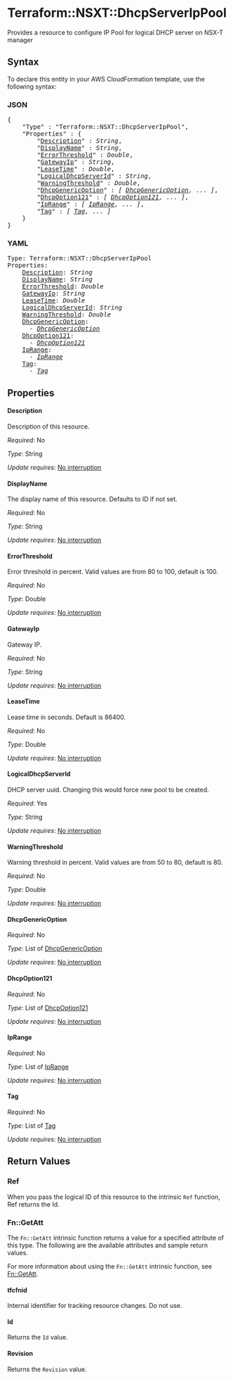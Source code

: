 # Terraform::NSXT::DhcpServerIpPool

Provides a resource to configure IP Pool for logical DHCP server on NSX-T manager

## Syntax

To declare this entity in your AWS CloudFormation template, use the following syntax:

### JSON

<pre>
{
    "Type" : "Terraform::NSXT::DhcpServerIpPool",
    "Properties" : {
        "<a href="#description" title="Description">Description</a>" : <i>String</i>,
        "<a href="#displayname" title="DisplayName">DisplayName</a>" : <i>String</i>,
        "<a href="#errorthreshold" title="ErrorThreshold">ErrorThreshold</a>" : <i>Double</i>,
        "<a href="#gatewayip" title="GatewayIp">GatewayIp</a>" : <i>String</i>,
        "<a href="#leasetime" title="LeaseTime">LeaseTime</a>" : <i>Double</i>,
        "<a href="#logicaldhcpserverid" title="LogicalDhcpServerId">LogicalDhcpServerId</a>" : <i>String</i>,
        "<a href="#warningthreshold" title="WarningThreshold">WarningThreshold</a>" : <i>Double</i>,
        "<a href="#dhcpgenericoption" title="DhcpGenericOption">DhcpGenericOption</a>" : <i>[ <a href="dhcpgenericoption.md">DhcpGenericOption</a>, ... ]</i>,
        "<a href="#dhcpoption121" title="DhcpOption121">DhcpOption121</a>" : <i>[ <a href="dhcpoption121.md">DhcpOption121</a>, ... ]</i>,
        "<a href="#iprange" title="IpRange">IpRange</a>" : <i>[ <a href="iprange.md">IpRange</a>, ... ]</i>,
        "<a href="#tag" title="Tag">Tag</a>" : <i>[ <a href="tag.md">Tag</a>, ... ]</i>
    }
}
</pre>

### YAML

<pre>
Type: Terraform::NSXT::DhcpServerIpPool
Properties:
    <a href="#description" title="Description">Description</a>: <i>String</i>
    <a href="#displayname" title="DisplayName">DisplayName</a>: <i>String</i>
    <a href="#errorthreshold" title="ErrorThreshold">ErrorThreshold</a>: <i>Double</i>
    <a href="#gatewayip" title="GatewayIp">GatewayIp</a>: <i>String</i>
    <a href="#leasetime" title="LeaseTime">LeaseTime</a>: <i>Double</i>
    <a href="#logicaldhcpserverid" title="LogicalDhcpServerId">LogicalDhcpServerId</a>: <i>String</i>
    <a href="#warningthreshold" title="WarningThreshold">WarningThreshold</a>: <i>Double</i>
    <a href="#dhcpgenericoption" title="DhcpGenericOption">DhcpGenericOption</a>: <i>
      - <a href="dhcpgenericoption.md">DhcpGenericOption</a></i>
    <a href="#dhcpoption121" title="DhcpOption121">DhcpOption121</a>: <i>
      - <a href="dhcpoption121.md">DhcpOption121</a></i>
    <a href="#iprange" title="IpRange">IpRange</a>: <i>
      - <a href="iprange.md">IpRange</a></i>
    <a href="#tag" title="Tag">Tag</a>: <i>
      - <a href="tag.md">Tag</a></i>
</pre>

## Properties

#### Description

Description of this resource.

_Required_: No

_Type_: String

_Update requires_: [No interruption](https://docs.aws.amazon.com/AWSCloudFormation/latest/UserGuide/using-cfn-updating-stacks-update-behaviors.html#update-no-interrupt)

#### DisplayName

The display name of this resource. Defaults to ID if not set.

_Required_: No

_Type_: String

_Update requires_: [No interruption](https://docs.aws.amazon.com/AWSCloudFormation/latest/UserGuide/using-cfn-updating-stacks-update-behaviors.html#update-no-interrupt)

#### ErrorThreshold

Error threshold in percent. Valid values are from 80 to 100, default is 100.

_Required_: No

_Type_: Double

_Update requires_: [No interruption](https://docs.aws.amazon.com/AWSCloudFormation/latest/UserGuide/using-cfn-updating-stacks-update-behaviors.html#update-no-interrupt)

#### GatewayIp

Gateway IP.

_Required_: No

_Type_: String

_Update requires_: [No interruption](https://docs.aws.amazon.com/AWSCloudFormation/latest/UserGuide/using-cfn-updating-stacks-update-behaviors.html#update-no-interrupt)

#### LeaseTime

Lease time in seconds. Default is 86400.

_Required_: No

_Type_: Double

_Update requires_: [No interruption](https://docs.aws.amazon.com/AWSCloudFormation/latest/UserGuide/using-cfn-updating-stacks-update-behaviors.html#update-no-interrupt)

#### LogicalDhcpServerId

DHCP server uuid. Changing this would force new pool to be created.

_Required_: Yes

_Type_: String

_Update requires_: [No interruption](https://docs.aws.amazon.com/AWSCloudFormation/latest/UserGuide/using-cfn-updating-stacks-update-behaviors.html#update-no-interrupt)

#### WarningThreshold

Warning threshold in percent. Valid values are from 50 to 80, default is 80.

_Required_: No

_Type_: Double

_Update requires_: [No interruption](https://docs.aws.amazon.com/AWSCloudFormation/latest/UserGuide/using-cfn-updating-stacks-update-behaviors.html#update-no-interrupt)

#### DhcpGenericOption

_Required_: No

_Type_: List of <a href="dhcpgenericoption.md">DhcpGenericOption</a>

_Update requires_: [No interruption](https://docs.aws.amazon.com/AWSCloudFormation/latest/UserGuide/using-cfn-updating-stacks-update-behaviors.html#update-no-interrupt)

#### DhcpOption121

_Required_: No

_Type_: List of <a href="dhcpoption121.md">DhcpOption121</a>

_Update requires_: [No interruption](https://docs.aws.amazon.com/AWSCloudFormation/latest/UserGuide/using-cfn-updating-stacks-update-behaviors.html#update-no-interrupt)

#### IpRange

_Required_: No

_Type_: List of <a href="iprange.md">IpRange</a>

_Update requires_: [No interruption](https://docs.aws.amazon.com/AWSCloudFormation/latest/UserGuide/using-cfn-updating-stacks-update-behaviors.html#update-no-interrupt)

#### Tag

_Required_: No

_Type_: List of <a href="tag.md">Tag</a>

_Update requires_: [No interruption](https://docs.aws.amazon.com/AWSCloudFormation/latest/UserGuide/using-cfn-updating-stacks-update-behaviors.html#update-no-interrupt)

## Return Values

### Ref

When you pass the logical ID of this resource to the intrinsic `Ref` function, Ref returns the Id.

### Fn::GetAtt

The `Fn::GetAtt` intrinsic function returns a value for a specified attribute of this type. The following are the available attributes and sample return values.

For more information about using the `Fn::GetAtt` intrinsic function, see [Fn::GetAtt](https://docs.aws.amazon.com/AWSCloudFormation/latest/UserGuide/intrinsic-function-reference-getatt.html).

#### tfcfnid

Internal identifier for tracking resource changes. Do not use.

#### Id

Returns the <code>Id</code> value.

#### Revision

Returns the <code>Revision</code> value.

